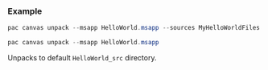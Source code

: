 ### Example

```powershell
pac canvas unpack --msapp HelloWorld.msapp --sources MyHelloWorldFiles
``` 

```powershell
pac canvas unpack --msapp HelloWorld.msapp
``` 

Unpacks to default `HelloWorld_src` directory.